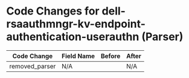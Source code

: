 # Code Changes for dell-rsaauthmngr-kv-endpoint-authentication-userauthn (Parser)

| Code Change | Field Name | Before | After |
|-------------|------------|--------|-------|
| removed_parser | N/A |  | N/A |